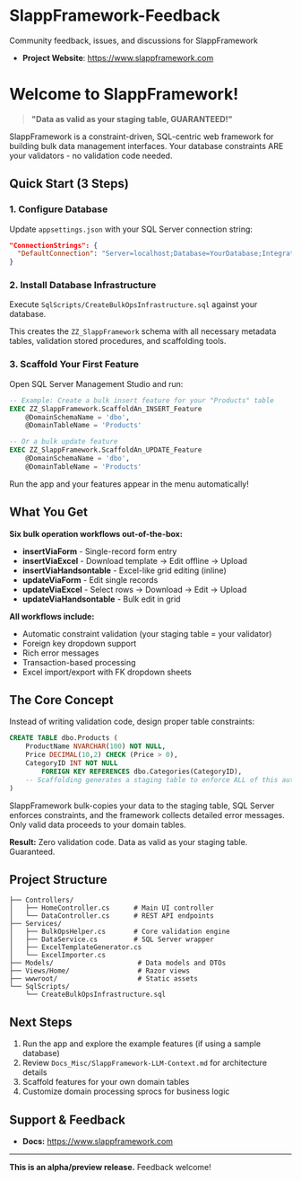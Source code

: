 # SlappFramework-Feedback
Community feedback, issues, and discussions for SlappFramework

- **Project Website**: https://www.slappframework.com

# Welcome to SlappFramework!

> **"Data as valid as your staging table, GUARANTEED!"**

SlappFramework is a constraint-driven, SQL-centric web framework for building bulk data management interfaces. Your database constraints ARE your validators - no validation code needed.

## Quick Start (3 Steps)

### 1. Configure Database
Update `appsettings.json` with your SQL Server connection string:

```json
"ConnectionStrings": {
  "DefaultConnection": "Server=localhost;Database=YourDatabase;Integrated Security=true;TrustServerCertificate=true;"
}
```

### 2. Install Database Infrastructure
Execute `SqlScripts/CreateBulkOpsInfrastructure.sql` against your database.

This creates the `ZZ_SlappFramework` schema with all necessary metadata tables, validation stored procedures, and scaffolding tools.

### 3. Scaffold Your First Feature
Open SQL Server Management Studio and run:

```sql
-- Example: Create a bulk insert feature for your "Products" table
EXEC ZZ_SlappFramework.ScaffoldAn_INSERT_Feature
    @DomainSchemaName = 'dbo',
    @DomainTableName = 'Products'

-- Or a bulk update feature
EXEC ZZ_SlappFramework.ScaffoldAn_UPDATE_Feature
    @DomainSchemaName = 'dbo',
    @DomainTableName = 'Products'
```

Run the app and your features appear in the menu automatically!

## What You Get

**Six bulk operation workflows out-of-the-box:**
- **insertViaForm** - Single-record form entry
- **insertViaExcel** - Download template → Edit offline → Upload
- **insertViaHandsontable** - Excel-like grid editing (inline)
- **updateViaForm** - Edit single records
- **updateViaExcel** - Select rows → Download → Edit → Upload
- **updateViaHandsontable** - Bulk edit in grid

**All workflows include:**
- Automatic constraint validation (your staging table = your validator)
- Foreign key dropdown support
- Rich error messages
- Transaction-based processing
- Excel import/export with FK dropdown sheets

## The Core Concept

Instead of writing validation code, design proper table constraints:

```sql
CREATE TABLE dbo.Products (
    ProductName NVARCHAR(100) NOT NULL,
    Price DECIMAL(10,2) CHECK (Price > 0),
    CategoryID INT NOT NULL
        FOREIGN KEY REFERENCES dbo.Categories(CategoryID),
    -- Scaffolding generates a staging table to enforce ALL of this automatically
)
```

SlappFramework bulk-copies your data to the staging table, SQL Server enforces constraints, and the framework collects detailed error messages. Only valid data proceeds to your domain tables.

**Result:** Zero validation code. Data as valid as your staging table. Guaranteed.

## Project Structure

```
├── Controllers/
│   ├── HomeController.cs      # Main UI controller
│   └── DataController.cs      # REST API endpoints
├── Services/
│   ├── BulkOpsHelper.cs       # Core validation engine
│   ├── DataService.cs         # SQL Server wrapper
│   ├── ExcelTemplateGenerator.cs
│   └── ExcelImporter.cs
├── Models/                     # Data models and DTOs
├── Views/Home/                 # Razor views
├── wwwroot/                    # Static assets
└── SqlScripts/
    └── CreateBulkOpsInfrastructure.sql
```

## Next Steps

1. Run the app and explore the example features (if using a sample database)
2. Review `Docs_Misc/SlappFramework-LLM-Context.md` for architecture details
3. Scaffold features for your own domain tables
4. Customize domain processing sprocs for business logic

## Support & Feedback
- **Docs:** https://www.slappframework.com
---

**This is an alpha/preview release.** Feedback welcome!
